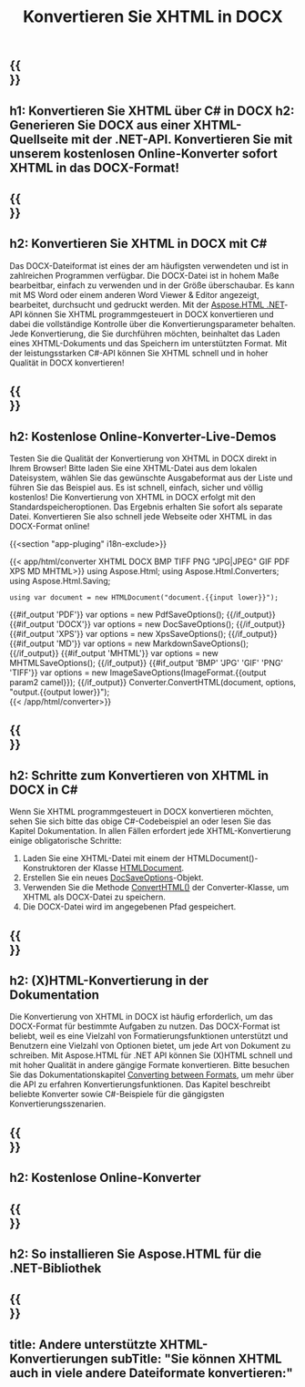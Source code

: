﻿---
translation: true
template: /templates/_template-conversion-child.md
title: Konvertieren Sie XHTML in DOCX
description: Konvertieren Sie XHTML in DOCX in C#. Verwenden Sie einfach die Konverter-API innerhalb von ASP.NET oder einer beliebigen .NET-Anwendung. Probieren Sie kostenlos online XHTML to DOCX Converter aus!
url: /net/conversion/xhtml-to-docx/
family: html
platformtag: net
feature: conversion
informat: XHTML
outformat: DOCX
otherformats: PDF XPS GIF JPEG PNG TIFF BMP HTML MHTML MD
howto: howtoXhtml
---

{{<section banner>}}
---
h1: Konvertieren Sie XHTML über C# in DOCX
h2: Generieren Sie DOCX aus einer XHTML-Quellseite mit der .NET-API. Konvertieren Sie mit unserem kostenlosen Online-Konverter sofort XHTML in das DOCX-Format!
---

{{<section overview>}}
---
h2: Konvertieren Sie XHTML in DOCX mit C#
---

Das DOCX-Dateiformat ist eines der am häufigsten verwendeten und ist in zahlreichen Programmen verfügbar. Die DOCX-Datei ist in hohem Maße bearbeitbar, einfach zu verwenden und in der Größe überschaubar. Es kann mit MS Word oder einem anderen Word Viewer & Editor angezeigt, bearbeitet, durchsucht und gedruckt werden. Mit der [Aspose.HTML .NET](https://products.aspose.com/html/net/)-API können Sie XHTML programmgesteuert in DOCX konvertieren und dabei die vollständige Kontrolle über die Konvertierungsparameter behalten. Jede Konvertierung, die Sie durchführen möchten, beinhaltet das Laden eines XHTML-Dokuments und das Speichern im unterstützten Format. Mit der leistungsstarken C#-API können Sie XHTML schnell und in hoher Qualität in DOCX konvertieren!

{{<section demos>}}
---
h2: Kostenlose Online-Konverter-Live-Demos
---

Testen Sie die Qualität der Konvertierung von XHTML in DOCX direkt in Ihrem Browser! Bitte laden Sie eine XHTML-Datei aus dem lokalen Dateisystem, wählen Sie das gewünschte Ausgabeformat aus der Liste und führen Sie das Beispiel aus. Es ist schnell, einfach, sicher und völlig kostenlos! Die Konvertierung von XHTML in DOCX erfolgt mit den Standardspeicheroptionen. Das Ergebnis erhalten Sie sofort als separate Datei. Konvertieren Sie also schnell jede Webseite oder XHTML in das DOCX-Format online!

{{<section "app-pluging" i18n-exclude>}}

{{< app/html/converter XHTML DOCX BMP TIFF PNG "JPG|JPEG" GIF PDF XPS MD MHTML>}}
using Aspose.Html;
using Aspose.Html.Converters;
using Aspose.Html.Saving;

    using var document = new HTMLDocument("document.{{input lower}}");
{{#if_output 'PDF'}}
    var options = new PdfSaveOptions();
{{/if_output}}
{{#if_output 'DOCX'}}
    var options = new DocSaveOptions();
{{/if_output}}
{{#if_output 'XPS'}}
    var options = new XpsSaveOptions();
{{/if_output}}
{{#if_output 'MD'}}
    var options = new MarkdownSaveOptions();
{{/if_output}}
{{#if_output 'MHTML'}}
    var options = new MHTMLSaveOptions();
{{/if_output}}
{{#if_output 'BMP' 'JPG' 'GIF' 'PNG' 'TIFF'}}
    var options = new ImageSaveOptions(ImageFormat.{{output param2 camel}});
{{/if_output}}
    Converter.ConvertHTML(document, options, "output.{{output lower}}");   
{{< /app/html/converter>}} 


{{<section steps>}}
---
h2: Schritte zum Konvertieren von XHTML in DOCX in C#
---

Wenn Sie XHTML programmgesteuert in DOCX konvertieren möchten, sehen Sie sich bitte das obige C#-Codebeispiel an oder lesen Sie das Kapitel Dokumentation. In allen Fällen erfordert jede XHTML-Konvertierung einige obligatorische Schritte:

1. Laden Sie eine XHTML-Datei mit einem der HTMLDocument()-Konstruktoren der Klasse [HTMLDocument](https://reference.aspose.com/html/net/aspose.html/htmldocument).
1. Erstellen Sie ein neues [DocSaveOptions](https://reference.aspose.com/html/net/aspose.html.saving/docsaveoptions)-Objekt.
1. Verwenden Sie die Methode [ConvertHTML()](https://reference.aspose.com/html/net/aspose.html.converters/converter/converthtml/) der Converter-Klasse, um XHTML als DOCX-Datei zu speichern.
1. Die DOCX-Datei wird im angegebenen Pfad gespeichert.

{{<section documentation>}}
---
h2: (X)HTML-Konvertierung in der Dokumentation
---

Die Konvertierung von XHTML in DOCX ist häufig erforderlich, um das DOCX-Format für bestimmte Aufgaben zu nutzen. Das DOCX-Format ist beliebt, weil es eine Vielzahl von Formatierungsfunktionen unterstützt und Benutzern eine Vielzahl von Optionen bietet, um jede Art von Dokument zu schreiben. Mit Aspose.HTML für .NET API können Sie (X)HTML schnell und mit hoher Qualität in andere gängige Formate konvertieren. Bitte besuchen Sie das Dokumentationskapitel <a href="https://docs.aspose.com/html/net/converting-between-formats/" target="_blank">Converting between Formats</a>, um mehr über die API zu erfahren Konvertierungsfunktionen. Das Kapitel beschreibt beliebte Konverter sowie C#-Beispiele für die gängigsten Konvertierungsszenarien.

{{<section online-converters>}}
---
h2: Kostenlose Online-Konverter
---

{{<section get-started>}}
---
h2: So installieren Sie Aspose.HTML für die .NET-Bibliothek
---

{{<section other-conversions>}}
---
title: Andere unterstützte XHTML-Konvertierungen
subTitle: "Sie können XHTML auch in viele andere Dateiformate konvertieren:"
---